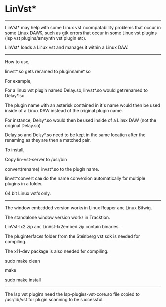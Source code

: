 # LinVst*

-----

LinVst* may help with some Linux vst incompatability problems that occur in some Linux DAWS, such as gtk errors that occur in some Linux vst plugins (lsp vst plugins/amsynth vst plugin etc).

LinVst* loads a Linux vst and manages it within a Linux DAW.

-------

How to use,

linvst*.so gets renamed to pluginname*.so

For example,

For a linux vst plugin named Delay.so, linvst*.so would get renamed to Delay*.so

The plugin name with an asterisk contained in it's name would then be used inside of a Linux DAW instead of the original plugin name.

For instance, Delay*.so would then be used inside of a Linux DAW (not the original Delay.so)

Delay.so and Delay*.so need to be kept in the same location after the renaming as they are then a matched pair.

To install,

Copy lin-vst-server to /usr/bin

convert(rename) linvst*.so to the plugin name.

linvst*convert can do the name conversion automatically for multiple plugins in a folder.

64 bit Linux vst's only.

-----------

The window embedded version works in Linux Reaper and Linux Bitwig.

The standalone window version works in Tracktion.

LinVst-lx2.zip and LinVst-lx2embed.zip contain binaries.

The pluginterfaces folder from the Steinberg vst sdk is needed for compiling.

The x11-dev package is also needed for compiling.

sudo make clean

make

sudo make install

-----------

The lsp vst plugins need the lsp-plugins-vst-core.so file copied to /usr/lib/vst for plugin scanning to be successful.
